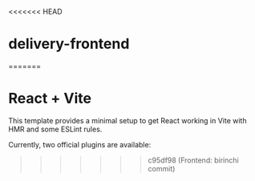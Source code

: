 <<<<<<< HEAD
# delivery-frontend
=======
# React + Vite

This template provides a minimal setup to get React working in Vite with HMR and some ESLint rules.

Currently, two official plugins are available:
>>>>>>> c95df98 (Frontend: birinchi commit)
